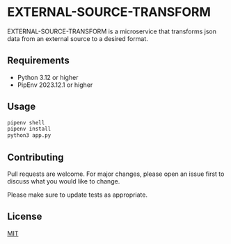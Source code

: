 # EXTERNAL-SOURCE-TRANSFORM

EXTERNAL-SOURCE-TRANSFORM is a microservice that transforms json data from an external source to a desired format.

## Requirements

- Python 3.12 or higher
- PipEnv 2023.12.1 or higher

## Usage

```python
pipenv shell
pipenv install
python3 app.py
```

## Contributing

Pull requests are welcome. For major changes, please open an issue first
to discuss what you would like to change.

Please make sure to update tests as appropriate.

## License

[MIT](https://choosealicense.com/licenses/mit/)